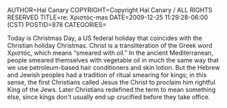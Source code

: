 AUTHOR=Hal Canary
COPYRIGHT=Copyright Hal Canary / ALL RIGHTS RESERVED
TITLE=re: Χριστός-mas
DATE=2009-12-25 11:29:28-06:00 (CST)
POSTID=878
CATEGORIES=

Today is Christmas Day, a US federal holiday that coincides with the Christian holiday Christmas. Christ is a transliteration of the Greek word Χριστός, which means “smeared with oil.” In the ancient Mediterranean, people smeared themselves with vegetable oil in much the same way that we use petroleum-based hair conditioners and skin lotion. But the Hebrew and Jewish peoples had a tradition of ritual smearing for kings; in this sense, the first Christians called Jesus the Christ to proclaim him rightful King of the Jews. Later Christians redefined the term to mean something else, since kings don't usually end up crucified before they take office.
